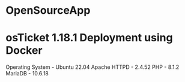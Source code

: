 # OpenSourceApp

# osTicket 1.18.1 Deployment using Docker 

Operating System - Ubuntu 22.04
Apache HTTPD - 2.4.52
PHP - 8.1.2
MariaDB - 10.6.18
